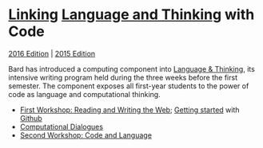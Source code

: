 # [Linking](http://bardcollege.github.io/) [Language and Thinking](http://languageandthinking.bard.edu/) with Code 
[2016 Edition](http://bardcollege.github.io) | [2015 Edition](http://bard.jsbin.com)

Bard has introduced a computing component into [Language & Thinking](http://languageandthinking.bard.edu/about), its intensive writing program held during the three weeks before the first semester. The component exposes all first-year students to the power of code as language and computational thinking.

- [First Workshop: Reading and Writing the Web](workshop1/); [Getting started](http://bardcollege.github.io/github_tutorial.pdf) with [Github](https://github.com/bardcollege/bardcollege.github.io)
- [Computational Dialogues](https://github.com/bardcollege/bardcollege.github.io/tree/master/dialogs/)
- [Second Workshop: Code and Language](https://github.com/bardcollege/bardcollege.github.io/tree/master/workshop2/)